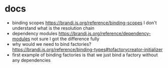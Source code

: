 # docs

- binding scopes https://brandi.js.org/reference/binding-scopes I don't understand what is the resolution chain
- dependency modules https://brandi.js.org/reference/dependency-modules not sure I got the difference fully
- why would we need to bind factories? https://brandi.js.org/reference/binding-types#tofactorycreator-initializer
- first example of binding factories is that we just bind a factory without any dependencies
